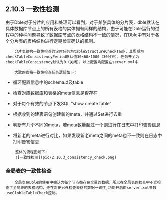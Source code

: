 ## 2.10.3 一致性检测
由于Dble对于分片的应用和处理可以看到，对于某张具体的分片表，dble默认在具体数据库节点上的所有表格的实体拥有同样的结构，由于可能在Dble运行的过程中的种种问题导致了数据库节点的表格结构不一致的情况，在Dble中有对于各个分片表的表格结构进行定期检查确认的机制。

        分片表结构一致性检查的定时任务为tableStructureCheckTask，其周期为checkTableConsistencyPeriod默认值30×60×1000（30分钟），任务开关为checkTableConsistency默认为0（关闭），以上配置均配置在server.xml中

        大致的表格一致性检查任务逻辑如下：

+ 循环配置信息中的schema以及table
+ 检查对应数据库和表格的meta信息是否存在
+ 对于每个有效的节点下发SQL “show create table”
+ 根据收到的建表语句创建新的meta，并通过Set进行去重
+ 判断有几个不同的meta，若meta数量超过一个则进行在日志中打印告警信息
+ 将新老的meta进行对比，如果发现新老meta之间的meta也不一致则在日志中打印告警信息  

       整体的流程图如下：  
	   ![一致性检测](pic/2.10.3_consistency_check.png)
	   
### 全局表的一致性检查
        全局表在Dble的使用中被认为每个节点都存在全量的数据，所以在全局表的检查中不光检查了全局表的表格结构，还在需要另外检查表格的数据一致性,功能开启由server.xml参数useGlobleTableCheck控制。  